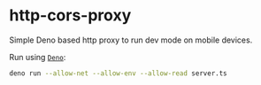 # http-cors-proxy
Simple Deno based http proxy to run dev mode on mobile devices.

Run using [`Deno`](https://deno.land/):

```bash
deno run --allow-net --allow-env --allow-read server.ts
```
